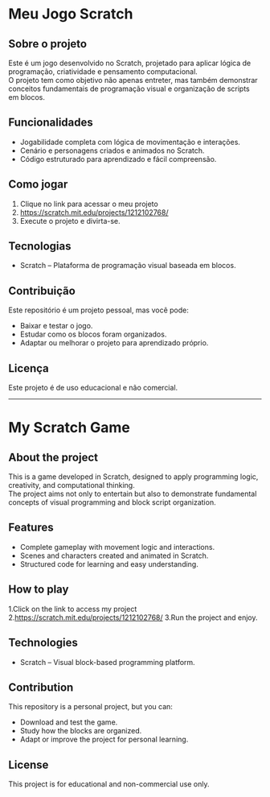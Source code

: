 # Meu Jogo Scratch

## Sobre o projeto
Este é um jogo desenvolvido no Scratch, projetado para aplicar lógica de programação, criatividade e pensamento computacional.  
O projeto tem como objetivo não apenas entreter, mas também demonstrar conceitos fundamentais de programação visual e organização de scripts em blocos.

## Funcionalidades
- Jogabilidade completa com lógica de movimentação e interações.
- Cenário e personagens criados e animados no Scratch.
- Código estruturado para aprendizado e fácil compreensão.

## Como jogar
1. Clique no link para acessar o meu projeto
2. https://scratch.mit.edu/projects/1212102768/
3. Execute o projeto e divirta-se.

## Tecnologias
- Scratch – Plataforma de programação visual baseada em blocos.

## Contribuição
Este repositório é um projeto pessoal, mas você pode:
- Baixar e testar o jogo.
- Estudar como os blocos foram organizados.
- Adaptar ou melhorar o projeto para aprendizado próprio.

## Licença
Este projeto é de uso educacional e não comercial.

---

# My Scratch Game

## About the project
This is a game developed in Scratch, designed to apply programming logic, creativity, and computational thinking.  
The project aims not only to entertain but also to demonstrate fundamental concepts of visual programming and block script organization.

## Features
- Complete gameplay with movement logic and interactions.
- Scenes and characters created and animated in Scratch.
- Structured code for learning and easy understanding.

## How to play
1.Click on the link to access my project
2.https://scratch.mit.edu/projects/1212102768/
3.Run the project and enjoy.

## Technologies
- Scratch – Visual block-based programming platform.

## Contribution
This repository is a personal project, but you can:
- Download and test the game.
- Study how the blocks are organized.
- Adapt or improve the project for personal learning.

## License
This project is for educational and non-commercial use only.
